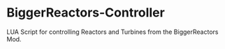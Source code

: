 # BiggerReactors-Controller
LUA Script for controlling Reactors and Turbines from the BiggerReactors Mod.
